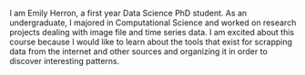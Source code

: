 I am Emily Herron, a first year Data Science PhD student. As an undergraduate, I majored in Computational Science and worked on research projects dealing with image file and time series data. I am excited about this course because I would like to learn about the tools that exist for scrapping data from the internet and other sources and organizing it in order to discover interesting patterns.
